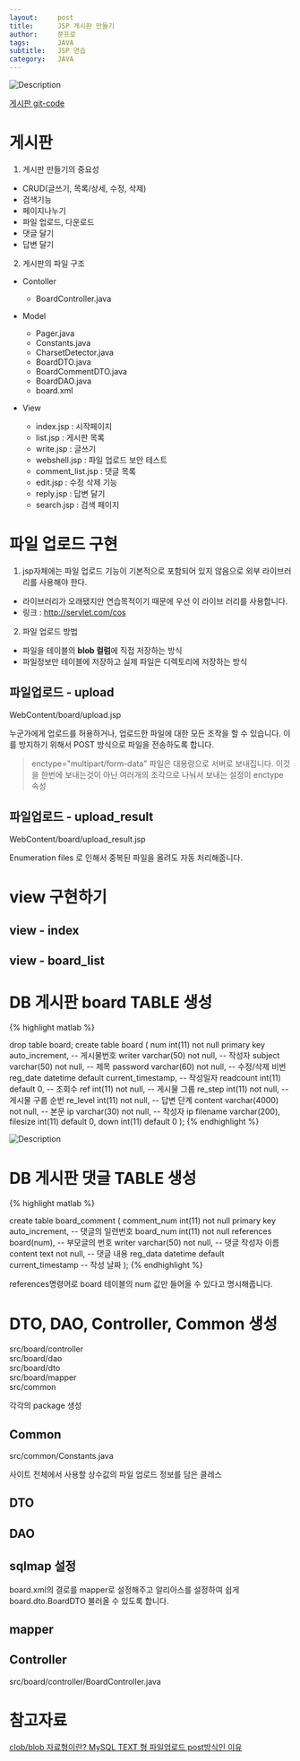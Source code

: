 ```yaml
---
layout:     post
title:      JSP 게시판 만들기
author:     쭌프로
tags:       JAVA
subtitle:   JSP 연습
category:   JAVA
---
```


<!-- Start Writing Below in Markdown -->

![Description](https://alalstjr.github.io/jjunpro.github.io/img/java_bg.png)

<a href="https://github.com/alalstjr/Java-study/tree/master/190529-%EA%B2%8C%EC%8B%9C%ED%8C%90%20%EB%A7%8C%EB%93%A4%EA%B8%B0">
  게시판 git-code 
</a>

# 게시판

1. 게시판 만들기의 중요성
  - CRUD(글쓰기, 목록/상세, 수정, 삭제)
  - 검색기능
  - 페이지나누기
  - 파일 업로드, 다운로드
  - 댓글 달기
  - 답변 달기

2. 게시판의 파일 구조
  - Contoller
    - BoardController.java
      
  - Model
    - Pager.java
    - Constants.java
    - CharsetDetector.java
    - BoardDTO.java
    - BoardCommentDTO.java
    - BoardDAO.java
    - board.xml
      
  - View
    - index.jsp : 시작페이지
    - list.jsp : 게시판 목록
    - write.jsp : 글쓰기
    - webshell.jsp : 파일 업로드 보안 테스트
    - comment_list.jsp : 댓글 목록
    - edit.jsp : 수정 삭제 기능
    - reply.jsp : 답변 달기
    - search.jsp : 검색 페이지

# 파일 업로드 구현

1. jsp자체에는 파일 업로드 기능이 기본적으로 포함되어 있지 않음으로 외부 라이브러리를 사용해야 한다.
  - 라이브러리가 오래됐지만 연습목적이기 때문에 우선 이 라이브 러리를 사용합니다. <br/>
  - 링크 : http://servlet.com/cos 
  
2. 파일 업로드 방법
  - 파일을 테이블의 <b>blob 컬럼</b>에 직접 저장하는 방식
  - 파일정보만 테이블에 저장하고 실제 파일은 디렉토리에 저장하는 방식

## 파일업로드 - upload

WebContent/board/upload.jsp

<script src="https://gist.github.com/alalstjr/f52ce1aa7a137e625f306848a874385c.js"></script>

누군가에게 업로드를 허용하거나, 업로드한 파일에 대한 모든 조작을 할 수 있습니다.
이를 방지하기 위해서 POST 방식으로 파일을 전송하도록 합니다.

> enctype="multipart/form-data"
파일은 대용량으로 서버로 보내집니다.
이것을 한번에 보내는것이 아닌 여러개의 조각으로 나눠서 보내는 설정이 enctype 속성

## 파일업로드 - upload_result

WebContent/board/upload_result.jsp

<script src="https://gist.github.com/alalstjr/159a3affd123362ff7bf2281358c0173.js"></script>

Enumeration files 로 인해서 중복된 파일을 올려도 자동 처리해줍니다.

# view 구현하기

## view - index

<script src="https://gist.github.com/alalstjr/db6554ec4c41e2664b7dc82b5b807026.js"></script>
    
## view - board_list

<script src="https://gist.github.com/alalstjr/f11fbb58ea474baa371a357c1b54d911.js"></script>
    
# DB 게시판 board TABLE 생성
{% highlight matlab %}

  drop table board;
  create table board (
    num int(11) not null primary key auto_increment, -- 게시물번호
    writer varchar(50) not null, -- 작성자
    subject varchar(50) not null, -- 제목
    password varchar(60) not null, -- 수정/삭제 비번
    reg_date datetime default current_timestamp, -- 작성일자
    readcount int(11) default 0, -- 조회수
    ref int(11) not null, -- 게시물 그룹
    re_step int(11) not null, -- 게시물 구룹 순번
    re_level int(11) not null, -- 답변 단계
    content varchar(4000) not null, -- 본문
    ip varchar(30) not null, -- 작성자 ip
    filename varchar(200),
    filesize int(11) default 0,
    down int(11) default 0
  );
{% endhighlight %}

![Description](https://alalstjr.github.io/jjunpro.github.io/img/2019/05/2019-05-28-1.png)

# DB 게시판 댓글 TABLE 생성
{% highlight matlab %}

  create table board_comment (
    comment_num int(11) not null primary key auto_increment, -- 댓글의 일련번호
    board_num int(11) not null references board(num), -- 부모글의 번호
    writer varchar(50) not null, -- 댓글 작성자 이름
    content text not null, -- 댓글 내용
    reg_data datetime default current_timestamp -- 작성 날짜
  );
{% endhighlight %}

references명령어로 board 테이블의 num 값만 들어올 수 있다고 명시해줍니다.

# DTO, DAO, Controller, Common 생성

src/board/controller <br/>
src/board/dao <br/>
src/board/dto <br/>
src/board/mapper <br/>
src/common

각각의 package 생성

## Common

src/common/Constants.java

<script src="https://gist.github.com/alalstjr/07b880567e3dc31876cab4f22f8797c4.js"></script>

사이트 전체에서 사용할 상수값의 파일 업로드 정보를 담은 클레스

## DTO

<script src="https://gist.github.com/alalstjr/2f0be51e86f11860aade2703768d3a6d.js"></script>

## DAO

<script src="https://gist.github.com/alalstjr/264d8db5a632053024fc76e2aecfe6db.js"></script>

## sqlmap 설정

<script src="https://gist.github.com/alalstjr/c0da2d637b10c15958e94c670b33ef75.js"></script>

board.xml의 결로를 mapper로 설정해주고 알리아스를 설정하여 쉽게 board.dto.BoardDTO 불러올 수 있도록 합니다.

## mapper

<script src="https://gist.github.com/alalstjr/37ef739d1d037f7898db46f72d0a15e0.js"></script>

## Controller

src/board/controller/BoardController.java

<script src="https://gist.github.com/alalstjr/1646d175667ef66c879a15fdc000fde7.js"></script>

# 참고자료

<a href="https://m.blog.naver.com/PostView.nhn?blogId=rlasksdud53&logNo=220595010315&proxyReferer=https%3A%2F%2Fwww.google.com%2F">
  clob/blob 자료형이란?
</a>
<a href="https://hongal.tistory.com/114">
  MySQL TEXT 형
</a>
<a href="http://www.lug.or.kr/files/docs/PHP/features.file-upload.post-method.html">
  파일업로드 post방식인 이유
</a>
